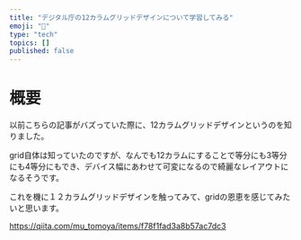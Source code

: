 ```yaml
---
title: "デジタル庁の12カラムグリッドデザインについて学習してみる"
emoji: "🍣"
type: "tech"
topics: []
published: false
---
```


# 概要
以前こちらの記事がバズっていた際に、12カラムグリッドデザインというのを知りました。

grid自体は知っていたのですが、なんでも12カラムにすることで等分にも3等分にも4等分にもでき、デバイス幅にあわせて可変になるので綺麗なレイアウトになるそうです。

これを機に１２カラムグリッドデザインを触ってみて、gridの恩恵を感じてみたいと思います。

https://qiita.com/mu_tomoya/items/f78f1fad3a8b57ac7dc3